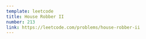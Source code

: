 ```yaml
---
template: leetcode
title: House Robber II
number: 213
link: https://leetcode.com/problems/house-robber-ii
---
```

